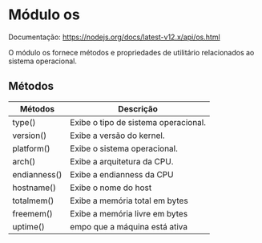# Módulo os

Documentação: https://nodejs.org/docs/latest-v12.x/api/os.html

O módulo os fornece métodos e propriedades de utilitário relacionados ao sistema operacional.

## Métodos

Métodos          | Descrição
-----------------|-------------------------------------
type()           | Exibe o tipo de sistema operacional.
version()        | Exibe a versão do kernel.
platform()       | Exibe o sistema operacional.
arch()           | Exibe a arquitetura da CPU.
endianness()     | Exibe a endianness da CPU
hostname()       | Exibe o nome do host
totalmem()       | Exibe a memória total em bytes
freemem()        | Exibe a memória livre em bytes
uptime()         | empo que a máquina está ativa